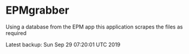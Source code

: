 # EPMgrabber
Using a database from the EPM app this application scrapes the files as required


Latest backup: Sun Sep 29 07:20:01 UTC 2019
